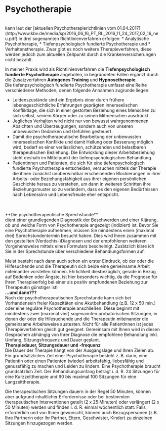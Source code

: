 Psychotherapie
==============
<br>
kann laut der [aktuellen Psychotherapierichtlinien vom 01.04.2017](http://www.kbv.de/media/sp/2016_06_16_PT_RL_2016_11_24_2017_02_16_neu.pdf) in drei sogenannten Richtlinienverfahren erfolgen:
* Analytische Psychotherapie,
* Tiefenpsychologisch fundierte Psychotherapie und
* Verhaltenstherapie.
Zwar gibt es noch weitere Therapieverfahren, diese werden jedoch zum aktuellen Zeitpunkt durch die Krankenversicherungen nicht bezahlt.

In meiner Praxis wird als Richtlinienverfahren die **Tiefenpsychologisch fundierte Psychotherapie** angeboten, in begründeten Fällen ergänzt durch die Zusatzverfahren **Autogenes Training** und **Hypnosetherapie**.
<br>
Die tiefenpsychologisch fundierte Psychotherapie umfasst eine Reihe verschiedener Methoden, denen
folgende Annahmen zugrunde liegen:
* Leidenszustände sind ein Ergebnis einer durch frühere lebensgeschichtliche Erfahrungen geprägten innerseelischen Konfliktlage, die sich in einer gestörten Beziehung eines Menschen zu sich selbst, seinem Körper oder zu seinen Mitmenschen ausdrückt.
* Jegliches Verhalten wird nicht nur von bewusst wahrgenommenen Absichten und Überzeugungen,  sondern auch von unseren unbewussten Gedanken und Gefühlen gesteuert.
* Damit die psychotherapeutische Bearbeitung der unbewussten innerseelischen Konflikte und damit Heilung oder Besserung möglich wird, bedarf es einer verlässlichen, schützenden und belastbaren therapeutischen Beziehung. Die Entwicklung dieser Arbeitsbeziehung steht deshalb im Mittelpunkt der tiefenpsychologischen Behandlung.
* Patientinnen und Patienten, die sich für eine tiefenpsychologisch fundierte Psychotherapie entscheiden, versuchen mittels der Therapie die ihnen zunächst unüberwindbar erscheinenden Blockierungen in ihrer Arbeits- oder Beziehungsfähigkeit aus ihrer eigenen persönlichen Geschichte heraus zu verstehen, um dann in weiteren Schritten ihre Beziehungsmuster so zu verändern, dass es den eigenen Bedürfnissen nach Lebenssinn und Lebensfreude eher entspricht.
<br>
<br>
**Die psychotherapeutische Sprechstunde**
<br>
dient einer grundlegenden Diagnostik der Beschwerden und einer Klärung, ob und welche Form von Psychotherapie angezeigt (indiziert) ist. Bevor Sie eine Psychotherapie aufnehmen, müssen Sie mindestens einen (maximal drei) Sprechstundentermin besucht haben. Dies wird Ihnen zusammen mit den gestellten (Verdachts-)Diagnosen und der empfohlenen weiteren Vorgehensweise mittels eines Formulars bescheinigt.
Zusätzlich kläre ich Sie in der Sprechstunde über verschiedene Behandlungsformen auf.

Meist besteht nach dann auch schon ein erster Eindruck, ob der oder die Hilfesuchende und die Therapeutin sich beide eine gemeinsame Arbeit miteinander vorstellen können. Ehrlichkeit diesbezüglich, gerade in Bezug auf Bedenken oder Ängste, ist hier besonders wichtig, da die Prognose für Ihren Therapieerfolg bei einer als positiv empfundenen Beziehung zur Therapeutin günstiger ist!
<br>
**...und dann???**
<br>
Nach der psychotherapeutischen Sprechstunde kann sich bei Vorhandensein freier Kapazitäten eine Akutbehandlung (z.B. 12 x 50 min.) oder eine reguläre Psychotherapie anschließen. Diese beginnt mit mindestens zwei (maximal vier) sogenannten probatorischen Sitzungen, in denen der oder die Hilesuchende und die Therapeutin miteinander die gemeinsame Arbeitsweise austesten. Nicht für alle PatientInnen ist jedes Therapieverfahren gleich gut geeignet. Gemeinsam mit Ihnen wird in diesen Gesprächen abhängig von Ihrer Diagnose die empfohlene Behandlung inkl. Umfang, Sitzungsfrequenz und Dauer geplant.
<br>
**Therapiedauer, Sitzungsdauer und -frequenz**
<br>
Die Dauer der Therapie hängt von der Ausgangslage und Ihren Zielen ab. Ein grundsätzliches Ziel einer Psychotherapie besteht z. B. darin, eine Patientin oder einen Patienten (wieder) arbeitsfähig, liebesfähig und genussfähig zu machen und Leiden zu lindern. Eine Psychotherapie braucht grundsätzlich Zeit. Der Behandlungsumfang beträgt i. d. R. 24 Sitzungen für eine Kurzzeittherapie und 60 bis maximal 100 Sitzungen für eine Langzeittherapie.

Die therapeutischen Sitzungen dauern in der Regel 50 Minuten, können aber aufgrund inhaltlicher Erfordernisse oder bei bestimmten
therapeutischen Interventionen geteilt (2 x 25 Minuten) oder verlängert (2 x 50 Minuten) werden und finden i. d. R. einmal
wöchentlich statt. Falls erforderlich und von Ihnen gewünscht, können auch Bezugspersonen (z.B. Ihre Partnerin oder Ihr Partner, Eltern, Geschwister, Kinder) zu einzelnen Sitzungen hinzugezogen werden.
